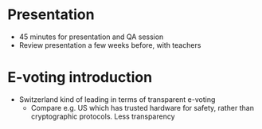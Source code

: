 # Presentation

- 45 minutes for presentation and QA session
- Review presentation a few weeks before, with teachers

# E-voting introduction

- Switzerland kind of leading in terms of transparent e-voting
  - Compare e.g. US which has trusted hardware for safety, rather than
    cryptographic protocols. Less transparency

